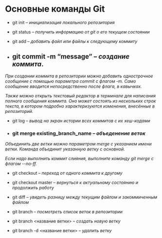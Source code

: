 # **Основные команды Git**

+ git init – *инициализация локального репозитория*

+ git status – *получить информацию от git о его текущем состоянии* 

+ git add – *добавить файл или файлы к следующему коммиту*

+ ## git commit -m “message” – *создание коммита*.

*При создании коммита в репозитории можно добавить однострочное сообщение с помощью параметра commit с флагом -m. Само сообщение вводится непосредственно после флага, в кавычках.*

*Также можно открыть текстовый редактор в терминале для написания полного сообщения коммита. Оно может состоять из нескольких строк текста, в котором подробно характеризуются изменения, внесённые в репозиторий.*

+ git log – *вывод на экран истории всех коммитов с их хеш-кодами*

+ ### git merge existing_branch_name – *объеденение веток*

*Объединить две ветки можно параметром merge с указанием имени ветки. Команда объединит указанную ветку с основной.*

*Если надо выполнить коммит слияния, выполните команду git merge с флагом --no-ff.*

+  git checkout – *переход от одного коммита к другому*

+ git checkout master – *вернуться к актуальному состоянию и продолжить работу*

+ git diff – *увидеть разницу между текущим файлом и закоммиченным файлом*

+ git branch – *посмотреть список веток в репозитории*

+ git branch <название ветки> – *создать новую ветку*

+ git branch -d <название ветки> – *удалить ветку*
